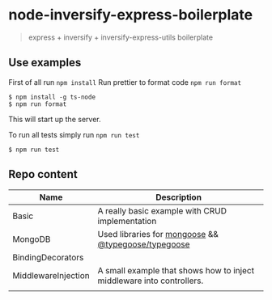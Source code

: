# node-inversify-express-boilerplate

> express + inversify + inversify-express-utils boilerplate

## Use examples

First of all run `npm install`
Run prettier to format code `npm run format`

```
$ npm install -g ts-node
$ npm run format
```

This will start up the server.

To run all tests simply run `npm run test`

```
$ npm run test
```

## Repo content

| Name                | Description                                                                                                                                         |
| ------------------- | --------------------------------------------------------------------------------------------------------------------------------------------------- |
| Basic               | A really basic example with CRUD implementation                                                                                                     |
| MongoDB             | Used libraries for [mongoose](https://www.npmjs.com/package/mongoose) && [@typegoose/typegoose](https://www.npmjs.com/package/@typegoose/typegoose) |
| BindingDecorators   |                                                                                                                                                     |
| MiddlewareInjection | A small example that shows how to inject middleware into controllers.                                                                               |
|                     |
